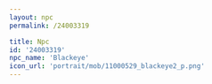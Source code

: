 ```yaml
---
layout: npc
permalink: /24003319

title: Npc
id: '24003319'
npc_name: 'Blackeye'
icon_url: 'portrait/mob/11000529_blackeye2_p.png'
---
```

